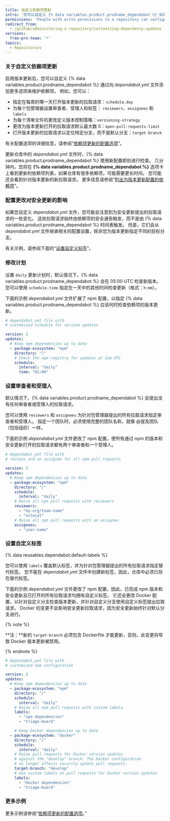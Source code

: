 ```yaml
---
title: 自定义依赖项更新
intro: '您可以自定义 {% data variables.product.prodname_dependabot %} 如何维护依赖项。'
permissions: 'People with write permissions to a repository can configure {% data variables.product.prodname_dependabot %} for the repository.'
redirect_from:
  - /github/administering-a-repository/customizing-dependency-updates
versions:
  free-pro-team: '*'
topics:
  - Repositories
---
```


### 关于自定义依赖项更新

启用版本更新后，您可以自定义 {% data variables.product.prodname_dependabot %} 通过向 *dependabot.yml* 文件添加更多选项来维护依赖项。 例如，您可以：

- 指定在每周的哪一天打开版本更新的拉取请求：`schedule.day`
- 为每个包管理器设置审查者、受理人和标签： `reviewers`、`assignees` 和 `labels`
- 为每个清单文件的更改定义版本控制策略：`versioning-strategy`
- 更改为版本更新打开的拉取请求默认最大数 5：`open-pull-requests-limit`
- 打开版本更新的拉取请求以定位特定分支，而不是默认分支：`target-branch`

有关配置选项的详细信息，请参阅“[依赖项更新的配置选项](/github/administering-a-repository/configuration-options-for-dependency-updates)”。

更新仓库中的 *dependabot.yml* 文件时，{% data variables.product.prodname_dependabot %} 使用新配置即刻进行检查。 几分钟内，您将在 **{% data variables.product.prodname_dependabot %}** 选项卡上看到更新的依赖项列表，如果仓库有很多依赖项，可能需要更长时间。 您可能还会看到针对版本更新的新拉取请求。 更多信息请参阅“[列出为版本更新配置的依赖项](/github/administering-a-repository/listing-dependencies-configured-for-version-updates)”。

### 配置更改对安全更新的影响

如果您自定义 *dependabot.yml* 文件，您可能会注意到为安全更新提出的拉取请求的一些变化。 这些拉取请求始终由依赖项的安全通告触发，而不是由 {% data variables.product.prodname_dependabot %} 时间表触发。 但是，它们会从 *dependabot.yml* 文件继承相关的配置设置，除非您为版本更新指定不同的目标分支。

有关示例，请参阅下面的“[设置自定义标签](#setting-custom-labels)”。

### 修改计划

设置 `daily` 更新计划时，默认情况下，{% data variables.product.prodname_dependabot %} 会在 05:00 UTC 检查新版本。 您可以使用 `schedule.time` 指定在一天中的其他时间检查更新（格式：`h:mm`）。

下面的示例 *dependabot.yml* 文件扩展了 npm 配置，以指定 {% data variables.product.prodname_dependabot %} 应该何时检查依赖项的版本更新。

```yaml
# dependabot.yml file with
# customized schedule for version updates

version: 2
updates:
  # Keep npm dependencies up to date
  - package-ecosystem: "npm"
    directory: "/"
    # Check the npm registry for updates at 2am UTC
    schedule:
      interval: "daily"
      time: "02:00"
```

### 设置审查者和受理人

默认情况下，{% data variables.product.prodname_dependabot %} 会提出没有任何审查者或受理人的拉取请求。

您可以使用 `reviewers` 和 `assignees` 为针对包管理器提出的所有拉取请求指定审查者和受理人。 指定一个团队时，必须使用完整的团队名称，就像 @提及团队（包括组织）一样。

下面的示例 *dependabot.yml* 文件更改了 npm 配置，使所有通过 npm 的版本和安全更新打开的拉取请求都有两个审查者和一个受理人。

```yaml
# dependabot.yml file with
# reviews and an assignee for all npm pull requests

version: 2
updates:
  # Keep npm dependencies up to date
  - package-ecosystem: "npm"
    directory: "/"
    schedule:
      interval: "daily"
    # Raise all npm pull requests with reviewers
    reviewers:
      - "my-org/team-name"
      - "octocat"
    # Raise all npm pull requests with an assignee
    assignees:
      - "user-name"
```

### 设置自定义标签

{% data reusables.dependabot.default-labels %}

您可以使用 `labels` 覆盖默认标签，并为针对包管理器提出的所有拉取请求指定替代标签。 您不能在 *dependabot.yml* 文件中创建新标签，因此，仓库中必须已存在替代标签。

下面的示例 *dependabot.yml* 文件更改了 npm 配置，因此，已完成 npm 版本和安全更新且已打开的所有拉取请求均拥有自定义标签。 它还会更改 Docker 配置，以针对自定义分支检查版本更新，并针对自定义分支使用自定义标签提出拉取请求。 Docker 的变更不会影响安全更新拉取请求，因为安全更新始终针对默认分支进行。

{% note %}

**注：**新的 `target-branch` 必须包含 Dockerfile 才能更新，否则，此变更将导致 Docker 版本更新被禁用。

{% endnote %}

```yaml
# dependabot.yml file with
# customized npm configuration

version: 2
updates:
  # Keep npm dependencies up to date
  - package-ecosystem: "npm"
    directory: "/"
    schedule:
      interval: "daily"
    # Raise all npm pull requests with custom labels
    labels:
      - "npm dependencies"
      - "triage-board"

    # Keep Docker dependencies up to date
  - package-ecosystem: "docker"
    directory: "/"
    schedule:
      interval: "daily"
    # Raise pull requests for Docker version updates
    # against the "develop" branch. The Docker configuration
    # no longer affects security update pull requests.
    target-branch: "develop"
    # Use custom labels on pull requests for Docker version updates
    labels:
      - "Docker dependencies"
      - "triage-board"
```

### 更多示例

更多示例请参阅“[依赖项更新的配置选项](/github/administering-a-repository/configuration-options-for-dependency-updates)。”
